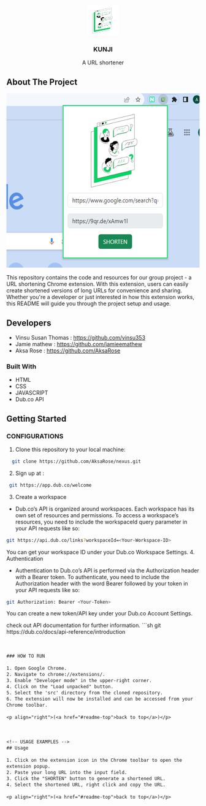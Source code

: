 
<!-- PROJECT LOGO -->
<br />
<div align="center">
  <a href="https://github.com/AksaRose/nexus">
    <img src="kunjiicon.png" alt="Logo" width="80" height="80">
  </a>

  <h3 align="center">KUNJI</h3>

  <p align="center">
    A URL shortener
    <br />
  
  </p>
</div>




<!-- ABOUT THE PROJECT -->
## About The Project
<div align="center">
<img src="pro_working.PNG" alt="Logo" width="552" height="455">
</div>

This repository contains the code and resources for our group project - a URL shortening Chrome extension. With this extension, users can easily create shortened versions of long URLs for convenience and sharing. Whether you're a developer or just interested in how this extension works, this README will guide you through the project setup and usage.



## Developers
* Vinsu Susan Thomas : https://github.com/vinsu353
* Jamie mathew : https://github.com/jamieemathew
* Aksa Rose : https://github.com/AksaRose


### Built With
* HTML
* CSS
* JAVASCRIPT
* Dub.co API




<!-- GETTING STARTED -->
## Getting Started

### CONFIGURATIONS

 1. Clone this repository to your local machine:
 ```sh
   git clone https://github.com/AksaRose/nexus.git
   ```

 2. Sign up at :
  ```sh
   git https://app.dub.co/welcome
   ```
 3. Create a workspace 
   - Dub.co’s API is organized around workspaces. Each workspace has its own set of resources and permissions. To access a workspace’s resources, you need to include the workspaceId query parameter in your API requests like so:

   ```sh
   git https://api.dub.co/links?workspaceId=<Your-Workspace-ID>
   
   ```
  You can get your workspace ID under your Dub.co Workspace Settings.
 4. Authentication
  - Authentication to Dub.co’s API is performed via the Authorization header with a Bearer token. To     authenticate, you need to include the Authorization header with the word Bearer followed by your token in your API requests like so:

   ```sh
   git Authorization: Bearer <Your-Token>
   
   ```
  You can create a new token/API key under your Dub.co Account Settings.

  <break>
  check out API documentation for further information.
  ```sh
   git https://dub.co/docs/api-reference/introduction
   
   ```
  
 
### HOW TO RUN

1. Open Google Chrome.
2. Navigate to chrome://extensions/.
3. Enable "Developer mode" in the upper-right corner.
4. Click on the "Load unpacked" button.
5. Select the 'src' directory from the cloned repository.
6. The extension will now be installed and can be accessed from your Chrome toolbar.

<p align="right">(<a href="#readme-top">back to top</a>)</p>



<!-- USAGE EXAMPLES -->
## Usage

1. Click on the extension icon in the Chrome toolbar to open the extension popup.
2. Paste your long URL into the input field.
3. Click the "SHORTEN" button to generate a shortened URL.
4. Select the shortened URL, right click and copy the URL.

<p align="right">(<a href="#readme-top">back to top</a>)</p>




